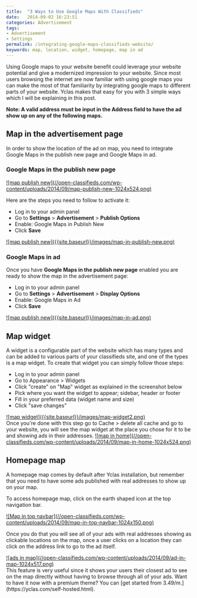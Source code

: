 ```yaml
---
title:  "3 Ways to Use Google Maps With Classifieds"
date:   2014-09-02 16:23:51
categories: Advertisement
tags: 
- Advertisement
- Settings
permalink: /integrating-google-maps-classifieds-website/
keywords: map, location, widget, homepage, map in ad
---
```

Using Google maps to your website benefit could leverage your website potential and give a modernized impression to your website. Since most users browsing the internet are now familiar with using google maps you can make the most of that familiarity by integrating google maps to different parts of your website. Yclas makes that easy for you with 3 simple ways which I will be explaining in this post.

**Note: A valid address must be input in the Address field to have the ad show up on any of the following maps.**

## Map in the advertisement page

In order to show the location of the ad on map, you need to integrate Google Maps in the publish new page and Google Maps in ad.

### Google Maps in the publish new page

<a href="//open-classifieds.com/wp-content/uploads/2014/09/map-publish-new-1024x524.png" class="thumbnail gallery-item" data-gallery>
![map publish new](//open-classifieds.com/wp-content/uploads/2014/09/map-publish-new-1024x524.png)
</a>

Here are the steps you need to follow to activate it:

* Log in to your admin panel
* Go to **Settings** > **Advertisement** > **Publish Options**
* Enable: Google Maps in Publish New
* Click **Save**

<a href="{{site.baseurl}}/images/map-in-publish-new.png" class="thumbnail gallery-item" data-gallery>
![map publish new]({{site.baseurl}}/images/map-in-publish-new.png)
</a>

### Google Maps in ad

Once you have **Google Maps in the publish new page** enabled you are ready to show the map in the advertisement page:

* Log in to your admin panel
* Go to **Settings** > **Advertisement** > **Display Options**
* Enable: Google Maps in Ad
* Click **Save**

<a href="{{site.baseurl}}/images/map-in-ad.png" class="thumbnail gallery-item" data-gallery>
![map publish new]({{site.baseurl}}/images/map-in-ad.png)
</a>

## Map widget

A widget is a configurable part of the website which has many types and can be added to various parts of your classifieds site, and one of the types is a map widget. To create that widget you can simply follow those steps:

* Log in to your admin panel
* Go to Appearance > Widgets
* Click "create" on "Map" widget as explained in the screenshot below
* Pick where you want the widget to appear; sidebar, header or footer
* Fill in your preferred data (widget name and size)
* Click "save changes"

<a href="{{site.baseurl}}/images/map-widget2.png" class="thumbnail gallery-item" data-gallery>
![map widget]({{site.baseurl}}/images/map-widget2.png)
</a>

<br>
Once you're done with this step go to Cache > delete all cache and go to your website, you will see the map widget at the place you chose for it to be and showing ads in their addresses.

<a href="//open-classifieds.com/wp-content/uploads/2014/09/map-in-home-1024x524.png" class="thumbnail gallery-item" data-gallery>
![map in home](//open-classifieds.com/wp-content/uploads/2014/09/map-in-home-1024x524.png)
</a>

<br>

## Homepage map

A homepage map comes by default after Yclas installation, but remember that you need to have some ads published with real addresses to show up on your map.

To access homepage map, click on the earth shaped icon at the top navigation bar.

<a href="//open-classifieds.com/wp-content/uploads/2014/09/map-in-top-navbar-1024x150.png" class="thumbnail gallery-item" data-gallery>
![Map in top navbar](//open-classifieds.com/wp-content/uploads/2014/09/map-in-top-navbar-1024x150.png)
</a>

Once you do that you will see all of your ads with real addresses showing as clickable locations on the map, once a user clicks on a location they can click on the address link to go to the ad itself.

<a href="//open-classifieds.com/wp-content/uploads/2014/09/ad-in-map-1024x517.png" class="thumbnail gallery-item" data-gallery>
![ads in map](//open-classifieds.com/wp-content/uploads/2014/09/ad-in-map-1024x517.png)
</a>

<br>
This feature is very useful since it shows your users their closest ad to see on the map directly without having to browse through all of your ads. Want to have it now with a premium theme? You can [get started from 3.49/m.](https://yclas.com/self-hosted.html).

